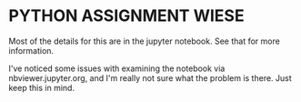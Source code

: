 # PYTHON ASSIGNMENT WIESE

Most of the details for this are in the jupyter notebook.  See that for more information.

I've noticed some issues with examining the notebook via nbviewer.jupyter.org, and I'm really not sure what the problem is there.  Just keep this in mind.
